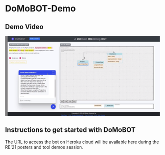 # DoMoBOT-Demo


## Demo Video
[![DoMoBOT Demo](https://github.com/Rijul5/DoMoBOT-Demo/blob/74c20a1f01fce7a597c1e7f2e3eb9e4391d04bac/data/DoMoBOT-thumbnail.png)](https://youtu.be/SEXTaXssIP8)



## Instructions to get started with DoMoBOT
The URL to access the bot on Heroku cloud will be available here during the RE'21 posters and tool demos session.